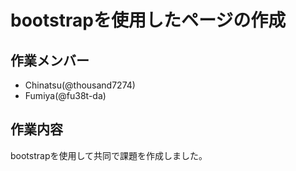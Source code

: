 # bootstrapを使用したページの作成

## 作業メンバー

* Chinatsu(@thousand7274)
* Fumiya(@fu38t-da)

## 作業内容

bootstrapを使用して共同で課題を作成しました。

